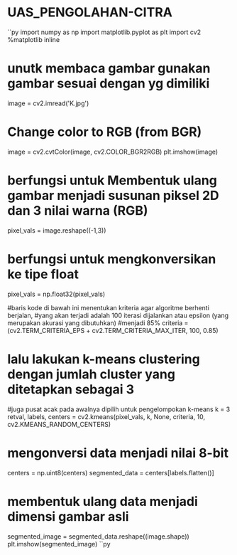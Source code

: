 # UAS_PENGOLAHAN-CITRA

``py
import numpy as np
import matplotlib.pyplot as plt
import cv2
%matplotlib inline

# unutk membaca gambar gunakan gambar sesuai dengan yg dimiliki

image = cv2.imread('K.jpg')

# Change color to RGB (from BGR)

image = cv2.cvtColor(image, cv2.COLOR_BGR2RGB)
plt.imshow(image)

# berfungsi untuk Membentuk ulang gambar menjadi susunan piksel 2D dan 3 nilai warna (RGB)

pixel_vals = image.reshape((-1,3))

# berfungsi untuk mengkonversikan ke tipe float

pixel_vals = np.float32(pixel_vals)

#baris kode di bawah ini menentukan kriteria agar algoritme berhenti berjalan,
#yang akan terjadi adalah 100 iterasi dijalankan atau epsilon (yang merupakan akurasi yang dibutuhkan)
#menjadi 85%
criteria = (cv2.TERM_CRITERIA_EPS + cv2.TERM_CRITERIA_MAX_ITER, 100, 0.85)

# lalu lakukan k-means clustering dengan jumlah cluster yang ditetapkan sebagai 3

#juga pusat acak pada awalnya dipilih untuk pengelompokan k-means
k = 3
retval, labels, centers = cv2.kmeans(pixel_vals, k, None, criteria, 10,
cv2.KMEANS_RANDOM_CENTERS)

# mengonversi data menjadi nilai 8-bit

centers = np.uint8(centers)
segmented_data = centers[labels.flatten()]

# membentuk ulang data menjadi dimensi gambar asli

segmented_image = segmented_data.reshape((image.shape))
plt.imshow(segmented_image)
``py
